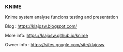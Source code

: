### KNIME
Knime system analyse funcions testing and presentation



Blog : https://klajosw.blogspot.com/

More info: https://klajosw.github.io/knime

Owner info : https://sites.google.com/site/klajosw

